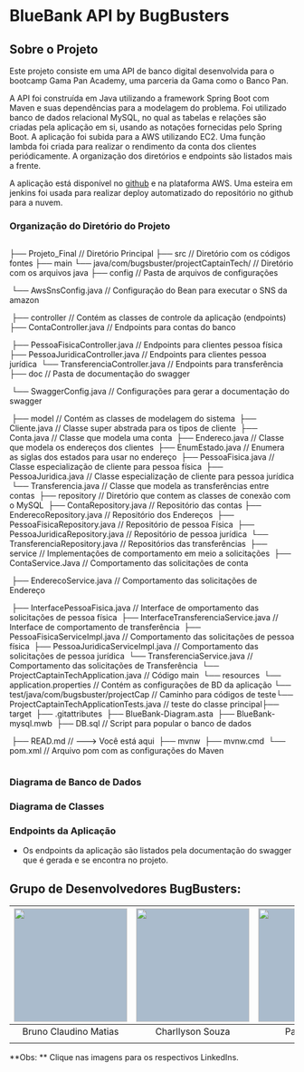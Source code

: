 # BlueBank  API by BugBusters

## Sobre o Projeto

Este projeto consiste em uma API de banco digital desenvolvida para o bootcamp Gama Pan Academy, uma parceria da Gama como o Banco Pan.

A API foi construída em Java utilizando a framework Spring Boot com Maven e suas dependências para a modelagem do problema. Foi utilizado banco de dados relacional MySQL, no qual as tabelas e  relações são criadas pela aplicação em si, usando as notações fornecidas pelo Spring Boot. A aplicação foi subida para a AWS utilizando EC2. Uma função lambda foi criada para realizar o rendimento da conta dos clientes periódicamente. A organização dos diretórios e endpoints são listados mais a frente.

A aplicação está disponível no [github](https://github.com/TML45/Projeto_Final) e na plataforma AWS. Uma esteira em jenkins foi usada para realizar deploy automatizado do repositório no github para a nuvem.

### Organização do Diretório do Projeto

```
```
├── Projeto_Final                                                                                           // Diretório Principal
    ├── src                                                                                                         // Diretório com os códigos fontes
        	├── main
        			└── java/com/bugsbuster/projectCaptainTech/                  // Diretório com os arquivos java
        					├── config                                                                           // Pasta de arquivos de configurações

​									└── AwsSnsConfig.java                                            // Configuração do Bean para executar o SNS da amazon

​							├── controller                                                                    // Contém as classes de controle da aplicação (endpoints)
​        							├── ContaController.java                                        // Endpoints para contas do banco

​									├── PessoaFisicaController.java                            // Endpoints para clientes pessoa física
​                    				├── PessoaJuridicaController.java                         // Endpoints para clientes pessoa jurídica
​                    				└── TransferenciaController.java                          // Endpoints para transferência
​        					├── doc                                                                              // Pasta de documentação do swagger

​									└── SwaggerConfig.java                                           // Configurações para gerar a documentação do swagger

​							├── model                                                                          // Contém as classes de modelagem do sistema
​        							├── Cliente.java                                                         // Classe super abstrada para os tipos de cliente
​                    				├── Conta.java                                                           // Classe que modela uma conta
​                    				├── Endereco.java                                                     // Classe que modela os endereços dos clientes
​                    				├── EnumEstado.java                                                // Enumera as siglas dos estados para usar no endereço
​                    				├── PessoaFisica.java                                                // Classe especialização de cliente para pessoa física
​                    				├── PessoaJuridica.java                                            // Classe especialização de cliente para pessoa jurídica
​                    				└── Transferencia.java                                              // Classe que modela as transferências entre contas
​        					├── repository                                                                    // Diretório que contem as classes de conexão com o MySQL
​        							├── ContaRepository.java                                         // Repositório das contas
​                    				├── EnderecoRepository.java                                   // Repositório dos Endereços
​                    				├── PessoaFisicaRepository.java                             // Repositório de pessoa Física
​                    				├── PessoaJuridicaRepository.java                          // Repositório de pessoa jurídica
​                   				 └── TransferenciaRepository.java                           // Repositórios das transferências
​        					├── service                                                                          // Implementações de comportamento em meio a solicitações
​        							├── ContaService.Java                                               // Comportamento das solicitações de conta

​									├── EnderecoService.java                                        // Comportamento das solicitações de Endereço

​									├── InterfacePessoaFisica.java                                // Interface de omportamento das solicitações de pessoa física
​                   				 ├── InterfaceTransferenciaService.java                 // Interface de comportamento de transferência
​                    				├── PessoaFisicaServiceImpl.java                           // Comportamento das solicitações de pessoa física
​                    				├── PessoaJuridicaServiceImpl.java                        // Comportamento das solicitações de pessoa jurídica
​                   				 └── TransferenciaService.java                                 // Comportamento das solicitações de Transferência
​        					└── ProjectCaptainTechApplication.java                       // Código main
​        	└── resources
​        			└── application.properties                                        	      	// Contém as configurações de BD da aplicação
​        └── test/java/com/bugsbuster/projectCap                    		      	// Caminho para códigos de teste
​        		└── ProjectCaptainTechApplicationTests.java         		        // teste do classe principal
​    ├── target
​    ├── .gitattributes
​    ├── BlueBank-Diagram.asta
​    ├── BlueBank-mysql.mwb
​    ├── DB.sql                                                                                                  // Script para popular o banco de dados

​	├── READ.md                                                                                             // ---> Você está aqui
​    ├── mvnw
​    ├── mvnw.cmd
​    └── pom.xml                                                                                              // Arquivo pom com as configurações do Maven

 ```
 ```

### Diagrama de Banco de Dados

### Diagrama de Classes

### Endpoints da Aplicação

* Os endpoints da aplicação são listados pela documentação do swagger que é gerada e se encontra no projeto.

## **Grupo de Desenvolvedores BugBusters:**

| <a href="https://www.linkedin.com/in/brunoclaudino/" target="blank"><img style="background-color: #abc" align="center" src="https://media-exp1.licdn.com/dms/image/C4D03AQHkHiqXw0XaTQ/profile-displayphoto-shrink_800_800/0/1572375836252?e=1640217600&v=beta&t=qFbgqvzb7j4XWUMK7njC4cHtLvWifbdDXOgAPE-x1EA" height="200" width="200" /></a> | <a href="https://www.linkedin.com/in/charllyson-souza-248576108/" target="blank"><img style="background-color: #abc" align="center" src="https://media-exp1.licdn.com/dms/image/C4E03AQH9Nv9sPVRdag/profile-displayphoto-shrink_200_200/0/1637415485830?e=1643241600&v=beta&t=HFJ6rtiQsLOn8Tsi16HDkBlr6dS4iQz0evx6X_9Sf6o" height="200" width="200" /></a> | <a href="https://www.linkedin.com/in/paulo-queiroz-7048b1a0" target="blank"><img style="background-color: #abc" align="center" src="https://ca.slack-edge.com/T02FTTBGALF-U02GFCYJPBN-9868142ab62f-512" height="200" width="200" /></a> | <a href="https://www.linkedin.com/in/paulo-queiroz-7048b1a0" target="blank"><img style="background-color: #abc" align="center" src="https://media-exp1.licdn.com/dms/image/C4D03AQFEoP9EyJQb8A/profile-displayphoto-shrink_800_800/0/1629280866731?e=1643241600&v=beta&t=YqOTfjreEJd2fyAtW2OExNGcd7H3f2iO58sKjyBvKcA" height="200" width="200" /></a> | <a href="https://www.linkedin.com/in/tassio-linhares-6b3b07226/"><img style="background-color: #abc" align="center" src="https://ca.slack-edge.com/T02FTTBGALF-U02GGE4376Y-9e8d00e36951-512" height="200" width="200" /></a> |
| :----------------------------------------------------------: | :----------------------------------------------------------: | :----------------------------------------------------------: | :----------------------------------------------------------: | :----------------------------------------------------------: |
|                    Bruno Claudino Matias                     |                       Charllyson Souza                       |                        Paulo Queiroz                         |                        Jader Greiner                         |                       Tassio Linhares                        |
|                                                              |                                                              |                                                              |                                                              |                                                              |

**Obs: ** Clique nas imagens para os respectivos LinkedIns.


